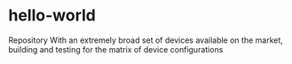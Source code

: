 # hello-world
Repository
With an extremely broad set of devices available on the market, building and testing for the matrix of device configurations
